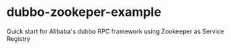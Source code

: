 # dubbo-zookeper-example
Quick start for Alibaba's dubbo RPC framework using Zookeeper as Service Registry
